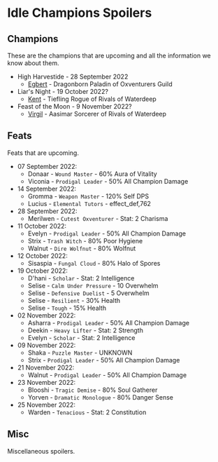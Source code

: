 # Idle Champions Spoilers

## Champions
These are the champions that are upcoming and all the information we know about them.

* High Harvestide - 28 September 2022
  * [Egbert](egbert.md) - Dragonborn Paladin of Oxventurers Guild
* Liar's Night - 19 October 2022?
  * [Kent](kent.md) - Tiefling Rogue of Rivals of Waterdeep
* Feast of the Moon - 9 November 2022?
  * [Virgil](virgil.md) - Aasimar Sorcerer of Rivals of Waterdeep

## Feats
Feats that are upcoming.

* 07 September 2022:
  * Donaar - `Wound Master` - 60% Aura of Vitality
  * Viconia - `Prodigal Leader` - 50% All Champion Damage
* 14 September 2022:
  * Gromma - `Weapon Master` - 120% Self DPS
  * Lucius - `Elemental Tutors` - effect_def,762
* 28 September 2022:
  * Merilwen - `Cutest Oxventurer` - Stat: 2 Charisma
* 11 October 2022:
  * Evelyn - `Prodigal Leader` - 50% All Champion Damage
  * Strix - `Trash Witch` - 80% Poor Hygiene
  * Walnut - `Dire Wolfnut` - 80% Wolfnut
* 12 October 2022:
  * Sisaspia - `Fungal Cloud` - 80% Halo of Spores
* 19 October 2022:
  * D'hani - `Scholar` - Stat: 2 Intelligence
  * Selise - `Calm Under Pressure` - 10 Overwhelm
  * Selise - `Defensive Duelist` - 5 Overwhelm
  * Selise - `Resilient` - 30% Health
  * Selise - `Tough` - 15% Health
* 02 November 2022:
  * Asharra - `Prodigal Leader` - 50% All Champion Damage
  * Deekin - `Heavy Lifter` - Stat: 2 Strength
  * Evelyn - `Scholar` - Stat: 2 Intelligence
* 09 November 2022:
  * Shaka - `Puzzle Master` - UNKNOWN
  * Strix - `Prodigal Leader` - 50% All Champion Damage
* 21 November 2022:
  * Walnut - `Prodigal Leader` - 50% All Champion Damage
* 23 November 2022:
  * Blooshi - `Tragic Demise` - 80% Soul Gatherer
  * Yorven - `Dramatic Monologue` - 80% Danger Sense
* 25 November 2022:
  * Warden - `Tenacious` - Stat: 2 Constitution

## Misc
Miscellaneous spoilers.